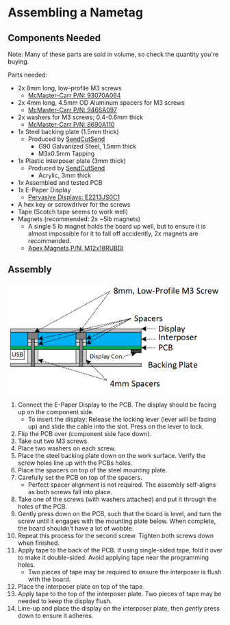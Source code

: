 # Assembling a Nametag

## Components Needed
Note: Many of these parts are sold in volume, so check the quantity you're buying. 

Parts needed:
- 2x 8mm long, low-profile M3 screws
    - [McMaster-Carr P/N: 93070A064](https://www.mcmaster.com/93070A064/)
- 2x 4mm long, 4.5mm OD Aluminum spacers for M3 screws
    - [McMaster-Carr P/N: 9466A097](https://www.mcmaster.com/94669A097/)
- 2x washers for M3 screws; 0.4-0.6mm thick
    - [McMaster-Carr P/N: 8690A110](https://www.mcmaster.com/98690A110/)
- 1x Steel backing plate (1.5mm thick)
    - Produced by [SendCutSend](https://sendcutsend.com/)
        - G90 Galvanized Steel, 1.5mm thick
        - M3x0.5mm Tapping
- 1x Plastic interposer plate (3mm thick)
    - Produced by [SendCutSend](https://sendcutsend.com/)
        - Acrylic, 3mm thick
- 1x Assembled and tested PCB
- 1x E-Paper Display 
    - [Pervasive Displays: E2213JS0C1](https://www.pervasivedisplays.com/product/2-13-e-ink-displays/#ptab-4)
- A hex key or screwdriver for the screws
- Tape (Scotch tape seems to work well)
- Magnets (recommended: 2x ~5lb magnets)
    - A single 5 lb magnet holds the board up well, but to ensure it is almost impossible for it to fall off accidently, 2x magnets are recommended. 
    - [Apex Magnets P/N: M12x18RUBDI](https://www.apexmagnets.com/magnets/1-2-x-1-8-disc-rubber-coated-neodymium-magnet)

## Assembly

![Cross-Sectional Diagram](../Images/mechanicalDiagram.png)  

1. Connect the E-Paper Display to the PCB. The display should be facing up on the component side. 
    - To insert the display: Release the locking lever (lever will be facing up) and slide the cable into the slot. Press on the lever to lock. 
2. Flip the PCB over (component side face down).
3. Take out two M3 screws.
4. Place two washers on each screw.
5. Place the steel backing plate down on the work surface. Verify the screw holes line up with the PCBs holes.
6. Place the spacers on top of the steel mounting plate.
7. Carefully set the PCB on top of the spacers. 
    - Perfect spacer alignment is not required. The assembly self-aligns as both screws fall into place.
8. Take one of the screws (with washers attached) and put it through the holes of the PCB.
9. Gently press down on the PCB, such that the board is level, and turn the screw until it engages with the mounting plate below. When complete, the board shouldn't have a lot of wobble. 
10. Repeat this process for the second screw. Tighten both screws down when finished.
11. Apply tape to the back of the PCB. If using single-sided tape, fold it over to make it double-sided. Avoid applying tape near the programming holes. 
    - Two pieces of tape may be required to ensure the interposer is flush with the board.
12. Place the interposer plate on top of the tape.
13. Apply tape to the top of the interposer plate. Two pieces of tape may be needed to keep the display flush.  
14. Line-up and place the display on the interposer plate, then *gently* press down to ensure it adheres.